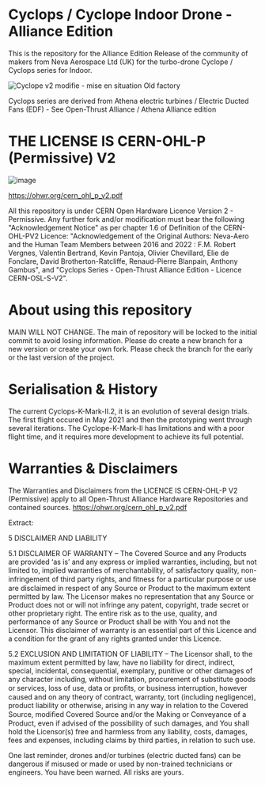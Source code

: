 # Cyclops / Cyclope Indoor Drone - Alliance Edition

This is the repository for the Alliance Edition Release of the community of makers from Neva Aerospace Ltd (UK) for the turbo-drone Cyclope / Cyclops series for Indoor.

![Cyclope v2 modifie - mise en situation Old factory](https://github.com/Alliance-Open-Thrust/Cyclops_Alliance/assets/24481026/24f8ee77-203e-485b-a9a3-44613c517f10)

Cyclops series are derived from Athena electric turbines / Electric Ducted Fans (EDF)  - See Open-Thrust Alliance / Athena Alliance edition

# THE LICENSE IS CERN-OHL-P (Permissive) V2

![image](https://github.com/Alliance-Open-Thrust/Athena-A-2ET-1.64_Alliance/assets/24481026/a52f917a-47ed-49f7-9073-155290a58159)

https://ohwr.org/cern_ohl_p_v2.pdf

All this repository is under CERN Open Hardware Licence Version 2 - Permissive.
Any further fork and/or modification must bear the following "Acknowledgement Notice" as per chapter 1.6 of Definition of the CERN-OHL-PV2 Licence:
"Acknowledgement of the Original Authors: Neva-Aero and the Human Team Members between 2016 and 2022 : F.M. Robert Vergnes, Valentin Bertrand, Kevin Pantoja, Olivier Chevillard, Elie de Fonclare, David Brotherton-Ratcliffe, Renaud-Pierre Blanpain, Anthony Gambus", and "Cyclops Series - Open-Thrust Alliance Edition - Licence CERN-OSL-S-V2".

# About using this repository
MAIN WILL NOT CHANGE.
The main of repository will be locked to the initial commit to avoid losing information. 
Please do create a new branch for a new version or create your own fork.
Please check the branch for the early or the last version of the project.

# Serialisation & History
The current Cyclops-K-Mark-II.2, it is an evolution of several design trials.
The first flight occured in May 2021 and then the prototyping went through several iterations.
The Cyclope-K-Mark-II has limitations and with a poor flight time, and it requires more development to achieve its full potential.

# Warranties & Disclaimers

The Warranties and Disclaimers from the LICENCE IS CERN-OHL-P V2 (Permissive) apply to all Open-Thrust Alliance Hardware Repositories and contained sources.
https://ohwr.org/cern_ohl_p_v2.pdf

Extract:

5 DISCLAIMER AND LIABILITY 

5.1 DISCLAIMER OF WARRANTY – The Covered Source and any Products are provided ‘as is’ and any express or implied warranties, including, but not limited to, implied warranties of merchantability, of satisfactory quality, non-infringement of third party rights, and ﬁtness for a particular purpose or use are disclaimed in respect of any Source or Product to the maximum extent permitted by law. The Licensor makes no representation that any Source or Product does not or will not infringe any patent, copyright, trade secret or other proprietary right. The entire risk as to the use, quality, and performance of any Source or Product shall be with You and not the Licensor. This disclaimer of warranty is an essential part of this Licence and a condition for the grant of any rights granted under this Licence. 

5.2 EXCLUSION AND LIMITATION OF LIABILITY – The Licensor shall, to the maximum extent permitted by law, have no liability for direct, indirect, special, incidental, consequential, exemplary, punitive or other damages of any character including, without limitation, procurement of substitute goods or services, loss of use, data or proﬁts, or business interruption, however caused and on any theory of contract, warranty, tort (including negligence), product liability or otherwise, arising in any way in relation to the Covered Source, modiﬁed Covered Source and/or the Making or Conveyance of a Product, even if advised of the possibility of such damages, and You shall hold the Licensor(s) free and harmless from any liability, costs, damages, fees and expenses, including claims by third parties, in relation to such use. 

One last reminder, drones and/or turbines (electric ducted fans) can be dangerous if misused or made or used by non-trained technicians or engineers. You have been warned. All risks are yours.
